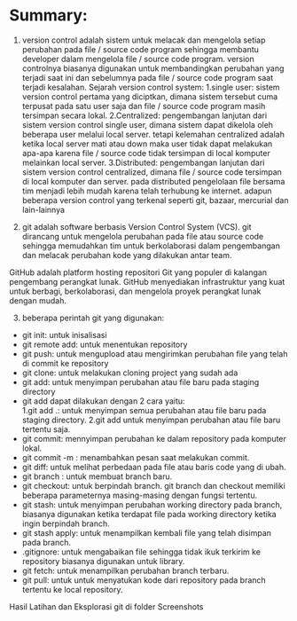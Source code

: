 # Summary:
1. version control adalah sistem untuk melacak dan mengelola setiap perubahan pada file / source code program sehingga membantu developer dalam mengelola file / source code program. version controlnya biasanya digunakan untuk membandingkan perubahan yang terjadi saat ini dan sebelumnya pada file / source code program saat terjadi kesalahan.
Sejarah version control system:
    1.single user: sistem version control pertama yang diciptkan, dimana sistem tersebut cuma terpusat pada satu user saja dan file / source code program masih tersimpan secara lokal.
    2.Centralized: pengembangan lanjutan dari sistem version control single user, dimana sistem dapat dikelola oleh beberapa user melalui local server. tetapi kelemahan centralized adalah ketika local server mati atau down maka user tidak dapat melakukan apa-apa karena file / source code tidak tersimpan di local komputer melainkan local server.
    3.Distributed: pengembangan lanjutan dari sistem version control centralized, dimana file / source code tersimpan di local komputer dan server. pada distributed pengelolaan file bersama tim menjadi lebih mudah karena telah terhubung ke internet.
    adapun beberapa version control yang terkenal seperti git, bazaar, mercurial dan lain-lainnya

2. git adalah software berbasis Version Control System (VCS). git dirancang untuk mengelola perubahan pada file atau source code sehingga memudahkan tim untuk berkolaborasi dalam pengembangan dan melacak perubahan kode yang dilakukan antar team.

GitHub adalah platform hosting repositori Git yang populer di kalangan pengembang perangkat lunak. GitHub menyediakan infrastruktur yang kuat untuk berbagi, berkolaborasi, dan mengelola proyek perangkat lunak dengan mudah.

3. beberapa perintah git yang digunakan:
- git init: untuk inisalisasi
- git remote add: untuk menentukan repository
- git push: untuk mengupload atau mengirimkan perubahan file yang telah di commit ke repository
- git clone: untuk melakukan cloning project yang sudah ada
- git add: untuk menyimpan perubahan atau file baru pada staging directory
- git add dapat dilakukan dengan 2 cara yaitu:  
    1.git add .: untuk menyimpan semua perubahan atau file baru pada staging directory.
    2.git add <nama file> untuk menyimpan perubahan atau file baru tertentu saja.
- git commit: mennyimpan perubahan ke dalam repository pada komputer lokal.
- git commit -m <nama pesan>: menambahkan pesan saat melakukan commit.
- git diff: untuk melihat perbedaan pada file atau baris code yang di ubah.
- git branch <nama branch>: untuk membuat branch baru.
- git checkout: untuk berpindah branch.
git branch dan checkout memiliki beberapa parameternya masing-masing dengan fungsi tertentu.
- git stash: untuk menyimpan perubahan working directory pada branch, biasanya digunakan ketika terdapat file pada working directory ketika ingin berpindah branch.
- git stash apply: untuk menampilkan kembali file yang telah disimpan pada branch.
- .gitignore: untuk mengabaikan file sehingga tidak ikuk terkirim ke repository biasanya digunakan untuk library.
- git fetch: untuk menampilkan perubahan branch terbaru.
- git pull: untuk untuk menyatukan kode dari repository pada branch tertentu ke local repository.


 Hasil Latihan dan Eksplorasi git di folder Screenshots